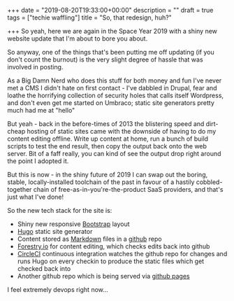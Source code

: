 +++
date = "2019-08-20T19:33:00+00:00"
description = ""
draft = true
tags = ["techie waffling"]
title = "So, that redesign, huh?"

+++
So yeah, here we are again in the Space Year 2019 with a shiny new website update that I'm about to bore you about.

So anyway, one of the things that's been putting me off updating (if you don't count the burnout) is the very slight degree of hassle that was involved in posting.

As a Big Damn Nerd who does this stuff for both money and fun I've never met a CMS I didn't hate on first contact - I've dabbled in Drupal, fear and loathe the horrifying collection of security holes that calls itself Wordpress, and don't even get me started on Umbraco; static site generators pretty much had me at "hello"

But yeah - back in the before-times of 2013 the blistering speed and dirt-cheap hosting of static sites came with the downside of having to do my content editing offline. Write up content at home, run a bunch of build scripts to test the end result, then copy the output back onto the web server. Bit of a faff really, you can kind of see the output drop right around the point I adopted it.

But this is now - in the shiny future of 2019 I can swap out the boring, stable, locally-installed toolchain of the past in favour of a hastily cobbled-together chain of free-as-in-you're-the-product SaaS providers, and that's just what I've done!

So the new tech stack for the site is:

* Shiny new responsive [Bootstrap](https://getbootstrap.com/) layout
* [Hugo](https://gohugo.io/) static site generator
* Content stored as [Markdown](https://en.wikipedia.org/wiki/Markdown) files in a [github](https://github.com/) repo
* [Forestry.io](https://forestry.io/) for content editing, which checks edits back into github
* [CircleCI](https://circleci.com/) continuous integration watches the github repo for changes and runs Hugo on every checkin to produce the static files which get checked back into
* Another github repo which is being served via [github pages](https://pages.github.com/)

I feel extremely devops right now...